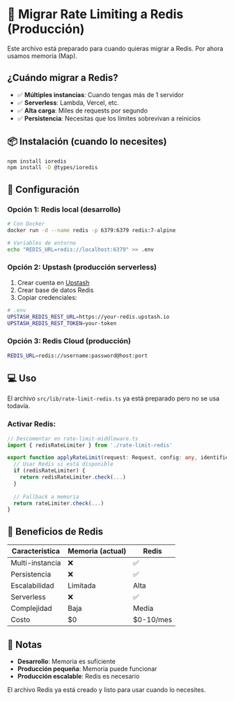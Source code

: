 # 🚀 Migrar Rate Limiting a Redis (Producción)

Este archivo está preparado para cuando quieras migrar a Redis. Por ahora usamos memoria (Map).

## ¿Cuándo migrar a Redis?

- ✅ **Múltiples instancias**: Cuando tengas más de 1 servidor
- ✅ **Serverless**: Lambda, Vercel, etc.
- ✅ **Alta carga**: Miles de requests por segundo
- ✅ **Persistencia**: Necesitas que los límites sobrevivan a reinicios

## 📦 Instalación (cuando lo necesites)

```bash
npm install ioredis
npm install -D @types/ioredis
```

## 🔧 Configuración

### Opción 1: Redis local (desarrollo)
```bash
# Con Docker
docker run -d --name redis -p 6379:6379 redis:7-alpine

# Variables de entorno
echo "REDIS_URL=redis://localhost:6379" >> .env
```

### Opción 2: Upstash (producción serverless)
1. Crear cuenta en [Upstash](https://upstash.com)
2. Crear base de datos Redis
3. Copiar credenciales:

```bash
# .env
UPSTASH_REDIS_REST_URL=https://your-redis.upstash.io
UPSTASH_REDIS_REST_TOKEN=your-token
```

### Opción 3: Redis Cloud (producción)
```bash
REDIS_URL=redis://username:password@host:port
```

## 💻 Uso

El archivo `src/lib/rate-limit-redis.ts` ya está preparado pero no se usa todavía.

### Activar Redis:
```typescript
// Descomentar en rate-limit-middleware.ts
import { redisRateLimiter } from './rate-limit-redis'

export function applyRateLimit(request: Request, config: any, identifier?: string) {
  // Usar Redis si está disponible
  if (redisRateLimiter) {
    return redisRateLimiter.check(...)
  }
  
  // Fallback a memoria
  return rateLimiter.check(...)
}
```

## 🎯 Beneficios de Redis

| Característica | Memoria (actual) | Redis |
|---------------|------------------|-------|
| Multi-instancia | ❌ | ✅ |
| Persistencia | ❌ | ✅ |
| Escalabilidad | Limitada | Alta |
| Serverless | ❌ | ✅ |
| Complejidad | Baja | Media |
| Costo | $0 | $0-10/mes |

## 📝 Notas

- **Desarrollo**: Memoria es suficiente
- **Producción pequeña**: Memoria puede funcionar
- **Producción escalable**: Redis es necesario

El archivo Redis ya está creado y listo para usar cuando lo necesites.
